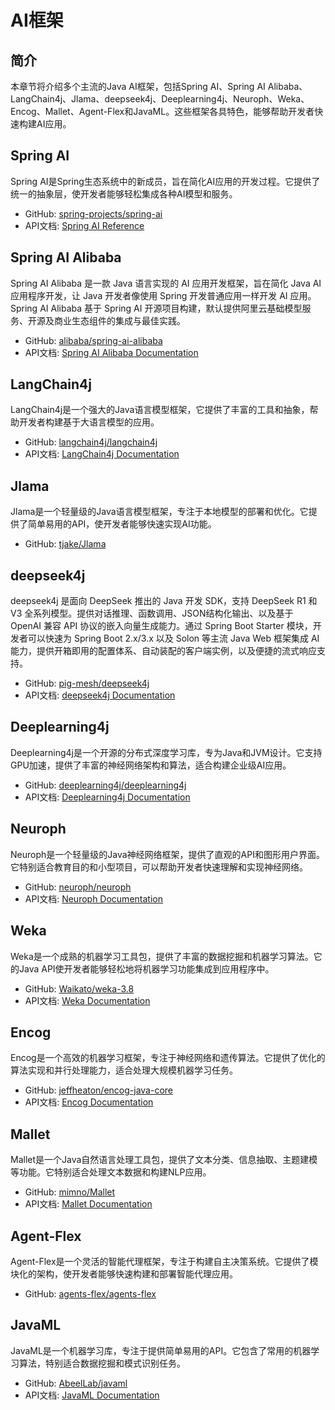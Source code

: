 # AI框架

## 简介

本章节将介绍多个主流的Java AI框架，包括Spring AI、Spring AI Alibaba、LangChain4j、Jlama、deepseek4j、Deeplearning4j、Neuroph、Weka、Encog、Mallet、Agent-Flex和JavaML。这些框架各具特色，能够帮助开发者快速构建AI应用。

## Spring AI

Spring AI是Spring生态系统中的新成员，旨在简化AI应用的开发过程。它提供了统一的抽象层，使开发者能够轻松集成各种AI模型和服务。

- GitHub: [spring-projects/spring-ai](https://github.com/spring-projects/spring-ai)
- API文档: [Spring AI Reference](https://docs.spring.io/spring-ai/reference/)

## Spring AI Alibaba

Spring AI Alibaba 是一款 Java 语言实现的 AI 应用开发框架，旨在简化 Java AI 应用程序开发，让 Java 开发者像使用 Spring 开发普通应用一样开发 AI 应用。Spring AI Alibaba 基于 Spring AI 开源项目构建，默认提供阿里云基础模型服务、开源及商业生态组件的集成与最佳实践。

- GitHub: [alibaba/spring-ai-alibaba](https://github.com/alibaba/spring-ai-alibaba)
- API文档: [Spring AI Alibaba Documentation](https://github.com/alibaba/spring-ai-alibaba/blob/main/README-zh.md)

## LangChain4j

LangChain4j是一个强大的Java语言模型框架，它提供了丰富的工具和抽象，帮助开发者构建基于大语言模型的应用。

- GitHub: [langchain4j/langchain4j](https://github.com/langchain4j/langchain4j)
- API文档: [LangChain4j Documentation](https://langchain4j.github.io/langchain4j/)

## Jlama

Jlama是一个轻量级的Java语言模型框架，专注于本地模型的部署和优化。它提供了简单易用的API，使开发者能够快速实现AI功能。

- GitHub: [tjake/Jlama](https://github.com/tjake/Jlama)

## deepseek4j

deepseek4j 是面向 DeepSeek 推出的 Java 开发 SDK，支持 DeepSeek R1 和 V3 全系列模型。提供对话推理、函数调用、JSON结构化输出、以及基于 OpenAI 兼容 API 协议的嵌入向量生成能力。通过 Spring Boot Starter 模块，开发者可以快速为 Spring Boot 2.x/3.x 以及 Solon 等主流 Java Web 框架集成 AI 能力，提供开箱即用的配置体系、自动装配的客户端实例，以及便捷的流式响应支持。

- GitHub: [pig-mesh/deepseek4j](https://github.com/pig-mesh/deepseek4j)
- API文档: [deepseek4j Documentation](https://javaai.pig4cloud.com/deepseek)

## Deeplearning4j

Deeplearning4j是一个开源的分布式深度学习库，专为Java和JVM设计。它支持GPU加速，提供了丰富的神经网络架构和算法，适合构建企业级AI应用。

- GitHub: [deeplearning4j/deeplearning4j](https://github.com/deeplearning4j/deeplearning4j)
- API文档: [Deeplearning4j Documentation](https://deeplearning4j.konduit.ai/)

## Neuroph

Neuroph是一个轻量级的Java神经网络框架，提供了直观的API和图形用户界面。它特别适合教育目的和小型项目，可以帮助开发者快速理解和实现神经网络。

- GitHub: [neuroph/neuroph](https://github.com/neuroph/neuroph)
- API文档: [Neuroph Documentation](http://neuroph.sourceforge.net/documentation.html)

## Weka

Weka是一个成熟的机器学习工具包，提供了丰富的数据挖掘和机器学习算法。它的Java API使开发者能够轻松地将机器学习功能集成到应用程序中。

- GitHub: [Waikato/weka-3.8](https://github.com/Waikato/weka-3.8)
- API文档: [Weka Documentation](https://weka.sourceforge.io/doc.stable-3-8/)

## Encog

Encog是一个高效的机器学习框架，专注于神经网络和遗传算法。它提供了优化的算法实现和并行处理能力，适合处理大规模机器学习任务。

- GitHub: [jeffheaton/encog-java-core](https://github.com/jeffheaton/encog-java-core)
- API文档: [Encog Documentation](https://www.heatonresearch.com/encog/)

## Mallet

Mallet是一个Java自然语言处理工具包，提供了文本分类、信息抽取、主题建模等功能。它特别适合处理文本数据和构建NLP应用。

- GitHub: [mimno/Mallet](https://github.com/mimno/Mallet)
- API文档: [Mallet Documentation](http://mallet.cs.umass.edu/api/)

## Agent-Flex

Agent-Flex是一个灵活的智能代理框架，专注于构建自主决策系统。它提供了模块化的架构，使开发者能够快速构建和部署智能代理应用。

- GitHub: [agents-flex/agents-flex](https://github.com/agents-flex/agents-flex)

## JavaML

JavaML是一个机器学习库，专注于提供简单易用的API。它包含了常用的机器学习算法，特别适合数据挖掘和模式识别任务。

- GitHub: [AbeelLab/javaml](https://github.com/AbeelLab/javaml)
- API文档: [JavaML Documentation](http://java-ml.sourceforge.net/)